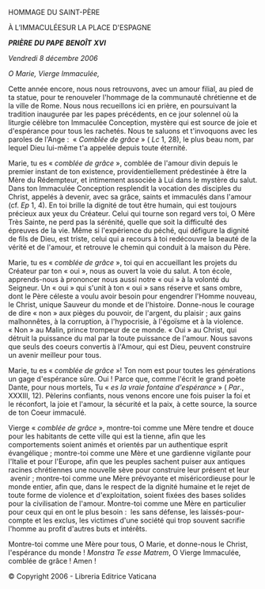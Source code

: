 HOMMAGE DU SAINT-PÈRE

À L’IMMACULÉESUR LA PLACE D'ESPAGNE

***PRIÈRE*** ***DU PAPE*** ***BENOÎT*** ***XVI***

*Vendredi 8 décembre 2006*

*O Marie, Vierge Immaculée,*

Cette année encore, nous nous retrouvons, avec un amour filial, au pied de ta statue, pour te renouveler l'hommage de la communauté chrétienne et de la ville de Rome. Nous nous recueillons ici en prière, en poursuivant la tradition inaugurée par les papes précédents, en ce jour solennel où la liturgie célèbre ton Immaculée Conception, mystère qui est source de joie et d'espérance pour tous les rachetés. Nous te saluons et t'invoquons avec les paroles de l'Ange :  « *Comblée de grâce* » ( *Lc* 1, 28), le plus beau nom, par lequel Dieu lui-même t'a appelée depuis toute éternité.

Marie, tu es « *comblée de grâce* », comblée de l'amour divin depuis le premier instant de ton existence, providentiellement prédestinée à être la Mère du Rédempteur, et intimement associée à Lui dans le mystère du salut. Dans ton Immaculée Conception resplendit la vocation des disciples du Christ, appelés à devenir, avec sa grâce, saints et immaculés dans l'amour (cf. *Ep* 1, 4). En toi brille la dignité de tout être humain, qui est toujours précieux aux yeux du Créateur. Celui qui tourne son regard vers toi, O Mère Très Sainte, ne perd pas la sérénité, quelle que soit la difficulté des épreuves de la vie. Même si l'expérience du péché, qui défigure la dignité de fils de Dieu, est triste, celui qui a recours à toi redécouvre la beauté de la vérité et de l'amour, et retrouve le chemin qui conduit à la maison du Père.

Marie, tu es « *comblée de grâce* », toi qui en accueillant les projets du Créateur par ton « oui », nous as ouvert la voie du salut. A ton école, apprends-nous à prononcer nous aussi notre « oui » à la volonté du Seigneur. Un « oui » qui s'unit à ton « oui » sans réserve et sans ombre, dont le Père céleste a voulu avoir besoin pour engendrer l'Homme nouveau, le Christ, unique Sauveur du monde et de l'histoire. Donne-nous le courage de dire « non » aux pièges du pouvoir, de l'argent, du plaisir ; aux gains malhonnêtes, à la corruption, à l'hypocrisie, à l'égoïsme et à la violence. « Non » au Malin, prince trompeur de ce monde. « Oui » au Christ, qui détruit la puissance du mal par la toute puissance de l'amour. Nous savons que seuls des coeurs convertis à l'Amour, qui est Dieu, peuvent construire un avenir meilleur pour tous.

Marie, tu es « *comblée de grâce* »! Ton nom est pour toutes les générations un gage d'espérance sûre. Oui ! Parce que, comme l'écrit le grand poète Dante, pour nous mortels, Tu « *es la vraie fontaine d'espérance* » ( *Par*., XXXIII, 12). Pèlerins confiants, nous venons encore une fois puiser la foi et le réconfort, la joie et l'amour, la sécurité et la paix, à cette source, la source de ton Coeur immaculé.

Vierge « *comblée de grâce* », montre-toi comme une Mère tendre et douce pour les habitants de cette ville qui est la tienne, afin que les comportements soient animés et orientés par un authentique esprit évangélique ; montre-toi comme une Mère et une gardienne vigilante pour l'Italie et pour l'Europe, afin que les peuples sachent puiser aux antiques racines chrétiennes une nouvelle sève pour construire leur présent et leur  avenir ; montre-toi comme une Mère prévoyante et miséricordieuse pour le monde entier, afin que, dans le respect de la dignité humaine et le rejet de toute forme de violence et d'exploitation, soient fixées des bases solides pour la civilisation de l'amour. Montre-toi comme une Mère en particulier pour ceux qui en ont le plus besoin :  les sans défense, les laissés-pour-compte et les exclus, les victimes d'une société qui trop souvent sacrifie l'homme au profit d'autres buts et intérêts.

Montre-toi comme une Mère pour tous, O Marie, et donne-nous le Christ, l'espérance du monde ! *Monstra Te esse Matrem*, O Vierge Immaculée, comblée de grâce ! Amen !

© Copyright 2006 - Libreria Editrice Vaticana